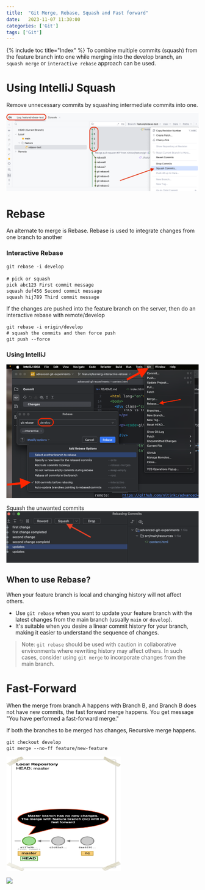 ```yaml
---
title:  "Git Merge, Rebase, Squash and Fast forward"
date:   2023-11-07 11:30:00
categories: ['Git']
tags: ['Git']
---
```


{% include toc title="Index" %}
To combine multiple commits (squash) from the feature branch into one while
merging into the develop branch,
an `squash merge` or `interactive rebase`  approach can be used.

# Using IntelliJ Squash

Remove unnecessary commits by squashing intermediate commits into one.

![squash_intelliJ.png](..%2F..%2Fassets%2Fimages%2Fgit%2Fsquash_intelliJ.png)

# Rebase

An alternate to merge is Rebase. Rebase is used to integrate changes from one
branch to another

### Interactive Rebase

```shell
git rebase -i develop

# pick or squash
pick abc123 First commit message
squash def456 Second commit message
squash hij789 Third commit message
```

If the changes are pushed into the feature branch on the server, then do an
interactive rebase with remote/develop

```shell
git rebase -i origin/develop
# squash the commits and then force push
git push --force
```

### Using IntelliJ

![IntelliJRebase.png](..%2F..%2Fassets%2Fimages%2FintelliJ%2FIntelliJRebase.png)

Squash the unwanted commits
![intelliJInteractiverebase.png](..%2F..%2Fassets%2Fimages%2FintelliJ%2FintelliJInteractiverebase.png)

## When to use Rebase?

When your feature branch is local and changing history will not affect others.

- Use `git rebase` when you want to update your feature branch with the latest
  changes from the main branch (usually `main` or `develop`).
- It's suitable when you desire a linear commit history for your branch, making
  it easier to understand the sequence of changes.

> Note: `git rebase` should be used with caution in collaborative environments
> where rewriting history may affect others.
> In such cases, consider using `git merge` to incorporate changes from the main
> branch.

# Fast-Forward

When the merge from branch A happens with Branch B, and Branch B does not have
new commits, the fast forward merge happens.
You get message "You have performed a fast-forward merge."

If both the branches to be merged has changes, Recursive merge happens.

```shell
git checkout develop
git merge --no-ff feature/new-feature
```

<img src="..%2F..%2Fassets%2Fimages%2Fgit%2Frebase.png" width="300" height="300">

![](https://www.youtube.com/watch?v=0chZFIZLR_0)
